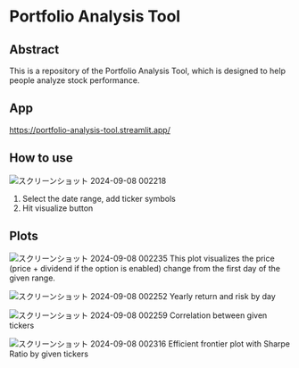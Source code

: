 # Portfolio Analysis Tool
## Abstract
This is a repository of the Portfolio Analysis Tool, which is designed to help people analyze stock performance.

## App
https://portfolio-analysis-tool.streamlit.app/

## How to use

![スクリーンショット 2024-09-08 002218](https://github.com/user-attachments/assets/a46e5bf3-1f10-4d51-8ef1-8aace3bb07a2)
1. Select the date range, add ticker symbols
2. Hit visualize button

## Plots
![スクリーンショット 2024-09-08 002235](https://github.com/user-attachments/assets/55b7cc44-3165-495c-9af6-e00219200718)
This plot visualizes the price (price + dividend if the option is enabled) change from the first day of the given range.

![スクリーンショット 2024-09-08 002252](https://github.com/user-attachments/assets/020e4256-9541-481c-99b9-fd9541a72682)
Yearly return and risk by day

![スクリーンショット 2024-09-08 002259](https://github.com/user-attachments/assets/f2c7ae62-726e-47a6-845b-5d31ccc9a759)
Correlation between given tickers

![スクリーンショット 2024-09-08 002316](https://github.com/user-attachments/assets/89faefe9-43e4-4d56-bc67-c4f7d2bcdf3c)
Efficient frontier plot with Sharpe Ratio by given tickers
